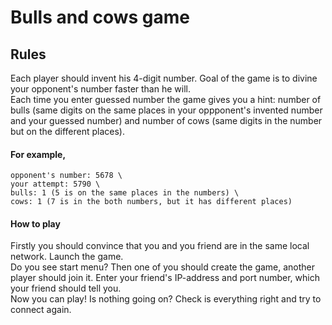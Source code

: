 # Bulls and cows game

## Rules
Each player should invent his 4-digit number. Goal of the game is to divine your opponent's number faster than he will. \
Each time you enter guessed number the game gives you a hint: number of bulls (same digits on the same places in your oppponent's invented number and your guessed number) and number of cows (same digits in the number but on the different places).
#### For example,
```
opponent's number: 5678 \
your attempt: 5790 \
bulls: 1 (5 is on the same places in the numbers) \
cows: 1 (7 is in the both numbers, but it has different places)
```

#### How to play
Firstly you should convince that you and you friend are in the same local network. Launch the game. \
Do you see start menu? Then one of you should create the game, another player should join it. Enter your friend's IP-address and port number, which your friend should tell you. \
Now you can play! Is nothing going on? Check is everything right and try to connect again.
